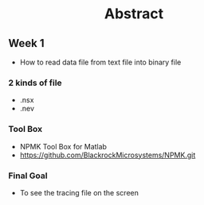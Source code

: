 # <center> Abstract </center>

## Week 1 ##

- How to read data file from text file into binary file

### 2 kinds of file ###

- .nsx
- .nev

### Tool Box ###

- NPMK Tool Box for Matlab
- https://github.com/BlackrockMicrosystems/NPMK.git

### Final Goal ###

- To see the tracing file on the screen
